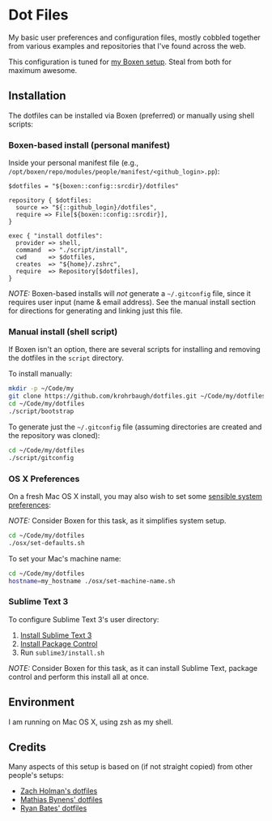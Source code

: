 # Dot Files

My basic user preferences and configuration files, mostly cobbled together from
various examples and repositories that I've found across the web.

This configuration is tuned for [my Boxen setup][my-boxen]. Steal from both for maximum awesome.

## Installation

The dotfiles can be installed via Boxen (preferred) or manually using shell scripts:

### Boxen-based install (personal manifest)

Inside your personal manifest file (e.g., `/opt/boxen/repo/modules/people/manifest/<github_login>.pp`):

``` puppet
$dotfiles = "${boxen::config::srcdir}/dotfiles"

repository { $dotfiles:
  source => "${::github_login}/dotfiles",
  require => File[${boxen::config::srcdir}],
}

exec { "install dotfiles":
  provider => shell,
  command  => "./script/install",
  cwd      => $dotfiles,
  creates  => "${home}/.zshrc",
  require  => Repository[$dotfiles],
}
```

_NOTE:_ Boxen-based installs will _not_ generate a `~/.gitconfig` file, since it requires user input (name & email address). See the manual install section for directions for generating and linking just this file.

### Manual install (shell script)

If Boxen isn't an option, there are several scripts for installing and removing the dotfiles in the `script` directory.

To install manually:

``` sh
mkdir -p ~/Code/my
git clone https://github.com/krohrbaugh/dotfiles.git ~/Code/my/dotfiles
cd ~/Code/my/dotfiles
./script/bootstrap
```

To generate just the `~/.gitconfig` file (assuming directories are created and the repository was cloned):

``` sh
cd ~/Code/my/dotfiles
./script/gitconfig
```

### OS X Preferences

On a fresh Mac OS X install, you may also wish to set some
[sensible system preferences][0]:

_NOTE:_ Consider Boxen for this task, as it simplifies system setup.

``` sh
cd ~/Code/my/dotfiles
./osx/set-defaults.sh
```

To set your Mac's machine name:

``` sh
cd ~/Code/my/dotfiles
hostname=my_hostname ./osx/set-machine-name.sh
```

### Sublime Text 3

To configure Sublime Text 3's user directory:

1. [Install Sublime Text 3][2]
1. [Install Package Control][3]
1. Run `sublime3/install.sh`

_NOTE:_ Consider Boxen for this task, as it can install Sublime Text, package control and perform this install all at once.

## Environment

I am running on Mac OS X, using zsh as my shell.

## Credits

Many aspects of this setup is based on (if not straight copied) from other people's setups:

 - [Zach Holman's dotfiles][4]
 - [Mathias Bynens' dotfiles][0]
 - [Ryan Bates' dotfiles][1]

[0]: https://github.com/mathiasbynens/dotfiles
[1]: https://github.com/ryanb/dotfiles/
[2]: http://www.sublimetext.com/3
[3]: http://wbond.net/sublime_packages/package_control/installation
[4]: https://github.com/holman/dotfiles/
[my-boxen]: https://github.com/krohrbaugh/my-boxen
